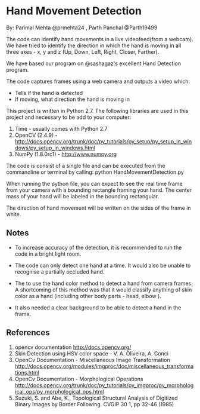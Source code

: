 Hand Movement Detection
============================================
By: Parimal Mehta @prmehta24 , Parth Panchal @Parth19499

The code can identify hand movements in a live videofeed(from a webcam). We have tried to identify the direction in which the hand is moving in all three axes - x, y and z (Up, Down, Left, Right, Closer, Farther).

We have based our program on @sashagaz's excellent Hand Detection program.

The code captures frames using a web camera and outputs a video which:

* Tells if the hand is detected
* If moving, what direction the hand is moving in



This project is written in Python 2.7. The following libraries are used in this project and necessary to be add to your computer:
1) Time - usually comes with Python 2.7
2) OpenCV (2.4.9) - http://docs.opencv.org/trunk/doc/py_tutorials/py_setup/py_setup_in_windows/py_setup_in_windows.html
3) NumPy (1.8.0rc1) - http://www.numpy.org

The code is consist of a single file and can be executed from the commandline or terminal by calling: python HandMovementDetection.py

When running the python file, you can expect to see the real time frame from your camera with a bounding rectangle framing your hand.  The center mass of your hand will be labeled in the bounding rectangular.

The direction of hand movement will be written on the sides of the frame in white.

## Notes

* To increase accuracy of the detection, it is recommended to run the code in a bright light room. 

* The code can only detect one hand at a time. It would also be unable to recognise a partially occluded hand.

* The to use the hand color method to detect a hand from camera frames. A shortcoming of this method was that it would classify anything of skin color as a hand (including other body parts - head, elbow ). 

* It also needed a clear background to be able to detect a hand in the frame.


## References

1. opencv documentation http://docs.opencv.org/
2. Skin Detection using HSV color space - V. A. Oliveira, A. Conci
3.  OpenCv Documentation - Miscellaneous Image Transformation http://docs.opencv.org/modules/imgproc/doc/miscellaneous_transformations.html
4. OpenCv Documentation - Morphological Operations http://docs.opencv.org/trunk/doc/py_tutorials/py_imgproc/py_morphological_ops/py_morphological_ops.html
5.  Suzuki, S. and Abe, K., Topological Structural Analysis of Digitized Binary Images by Border Following. CVGIP 30 1, pp 32-46 (1985)


 
